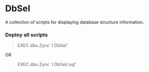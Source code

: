 # DbSel

A collection of scripts for displaying database structure information.

### Deploy all scripts
> EXEC dbo.Zync 'i DbSel'

OR

> EXEC dbo.Zync 'i DbSel/.sql'
